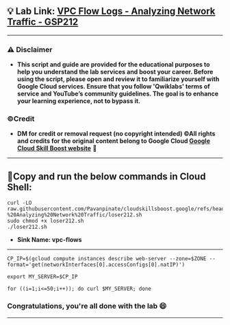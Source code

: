
## 💡 Lab Link: [VPC Flow Logs - Analyzing Network Traffic - GSP212](https://www.cloudskillsboost.google/focuses/1236?parent=catalog)



---

### ⚠️ Disclaimer
- **This script and guide are provided for  the educational purposes to help you understand the lab services and boost your career. Before using the script, please open and review it to familiarize yourself with Google Cloud services. Ensure that you follow 'Qwiklabs' terms of service and YouTube’s community guidelines. The goal is to enhance your learning experience, not to bypass it.**

### ©Credit
- **DM for credit or removal request (no copyright intended) ©All rights and credits for the original content belong to Google Cloud [Google Cloud Skill Boost website](https://www.cloudskillsboost.google/)** 🙏

---

## 🚨Copy and run the below commands in Cloud Shell:

```
curl -LO raw.githubusercontent.com/Pavanpinate/cloudskillsboost.google/refs/heads/main/VPC%20Flow%20Logs%20-%20Analyzing%20Network%20Traffic/loser212.sh
sudo chmod +x loser212.sh
./loser212.sh
```

- **Sink Name: vpc-flows**

---

```
CP_IP=$(gcloud compute instances describe web-server --zone=$ZONE --format='get(networkInterfaces[0].accessConfigs[0].natIP)')

export MY_SERVER=$CP_IP

for ((i=1;i<=50;i++)); do curl $MY_SERVER; done
```


### Congratulations, you're all done with the lab 😄

---

